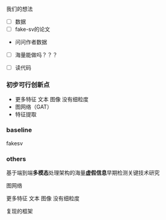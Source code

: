 我们的想法

- [ ] 数据
- [ ] fake-sv的论文
- 问问作者数据
- [ ] 海量能做吗？？？
- [ ] 读代码


### 初步可行创新点

- 更多特征 文本 图像 没有细粒度
- 图网络（GAT）
- 特征提取 

### baseline

fakesv

### others

基于端到端**多模态**处理架构的海量**虚假信息**早期检测关键技术研究

图网络

更多特征 文本 图像 没有细粒度



复现的框架




